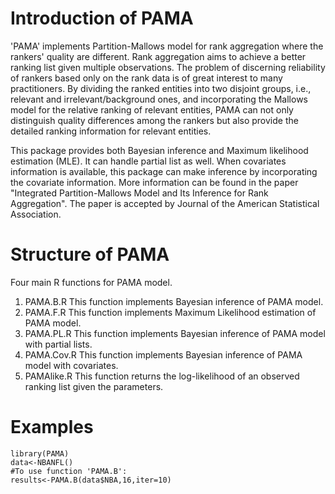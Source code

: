 # Introduction of PAMA
'PAMA' implements Partition-Mallows model for rank aggregation where the rankers' quality are different. Rank aggregation aims to achieve a better ranking list given multiple observations. The problem of discerning reliability of rankers based only on the rank data is of great interest to many practitioners. By dividing the ranked entities into two disjoint groups, i.e., relevant and irrelevant/background ones, and incorporating the Mallows model for the relative ranking of relevant entities, PAMA can not only distinguish quality differences among the rankers but also provide the detailed ranking information for relevant entities.

This package provides both Bayesian inference and Maximum likelihood estimation (MLE). It can handle partial list as well. When covariates information is available, this package can make inference by incorporating the covariate information. More information can be found in the paper "Integrated Partition-Mallows Model and Its Inference for Rank Aggregation". The paper is accepted by Journal of the American Statistical Association.


# Structure of PAMA
Four main R functions for PAMA model.
1. PAMA.B.R  This function implements Bayesian inference of PAMA model.
2. PAMA.F.R  This function implements Maximum Likelihood estimation of PAMA model.
3. PAMA.PL.R This function implements Bayesian inference of PAMA model with partial lists.
4. PAMA.Cov.R This function implements Bayesian inference of PAMA model with covariates.
5. PAMAlike.R This function returns the log-likelihood of an observed ranking list given the parameters.

# Examples

```{r}
library(PAMA)
data<-NBANFL()
#To use function 'PAMA.B':
results<-PAMA.B(data$NBA,16,iter=10)
```



